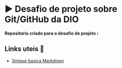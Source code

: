 # :arrow_forward: Desafio de projeto sobre Git/GitHub da DIO

**Repositorio criado para o desafio de projeto** ℹ️

## Links uteis :link:

- [Sintaxe basica Markdown](https://www.markdownguide.org/basic-syntax/)
